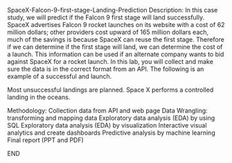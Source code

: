 SpaceX-Falcon-9-first-stage-Landing-Prediction
Description:
In this case study, we will predict if the Falcon 9 first stage will land successfully. SpaceX advertises Falcon 9 rocket launches on its website with a cost of 62 million dollars; other providers cost upward of 165 million dollars each, much of the savings is because SpaceX can reuse the first stage. Therefore if we can determine if the first stage will land, we can determine the cost of a launch. This information can be used if an alternate company wants to bid against SpaceX for a rocket launch. In this lab, you will collect and make sure the data is in the correct format from an API. The following is an example of a successful and launch.



Most unsuccessful landings are planned. Space X performs a controlled landing in the oceans.

Methodology:
Collection data from API and web page
Data Wrangling: transforming and mapping data
Exploratory data analysis (EDA) by using SQL
Exploratory data analysis (EDA) by visualization
Interactive visual analytics and create dashboards
Predictive analysis by machine learning
Final report (PPT and PDF)

END
